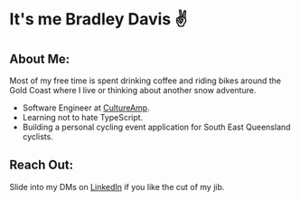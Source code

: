 # It's me Bradley Davis :v: 

## About Me:
Most of my free time is spent drinking coffee and riding bikes around the Gold Coast where I live or thinking about another snow adventure.

- Software Engineer at [CultureAmp](https://www.cultureamp.com/).
- Learning not to hate TypeScript.
- Building a personal cycling event application for South East Queensland cyclists.

## Reach Out:
Slide into my DMs on [LinkedIn](https://www.linkedin.com/in/bradleyjdavis) if you like the cut of my jib.


<!--
**Bradley-D/Bradley-D** is a ✨ _special_ ✨ repository because its `README.md` (this file) appears on your GitHub profile.

Here are some ideas to get you started:

- 🔭 I’m currently working on ...
- 🌱 I’m currently learning ...
- 👯 I’m looking to collaborate on ...
- 🤔 I’m looking for help with ...
- 💬 Ask me about ...
- 📫 How to reach me: ...
- 😄 Pronouns: ...
- ⚡ Fun fact: ...
-->
